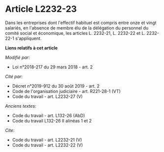 # Article L2232-23

Dans les entreprises dont l'effectif habituel est compris entre onze et vingt salariés, en l'absence de membre élu de la
délégation du personnel du comité social et économique, les articles L. 2232-21, L. 2232-22 et L. 2232-22-1 s'appliquent.

**Liens relatifs à cet article**

_Modifié par_:

  - Loi n°2018-217 du 29 mars 2018 - art. 2

_Cité par_:

  - Décret n°2019-912 du 30 août 2019 - art. 2
  - Code de l'organisation judiciaire - art. R221-28-1 (VT)
  - Code du travail - art. L2232-27 (V)

_Anciens textes_:

  - Code du travail - art. L132-26 (AbD)
  - Code du travail L132-26 II alinéas 1 et 2

_Cite_:

  - Code du travail - art. L2232-21 (V)
  - Code du travail - art. L2232-22 (V)
